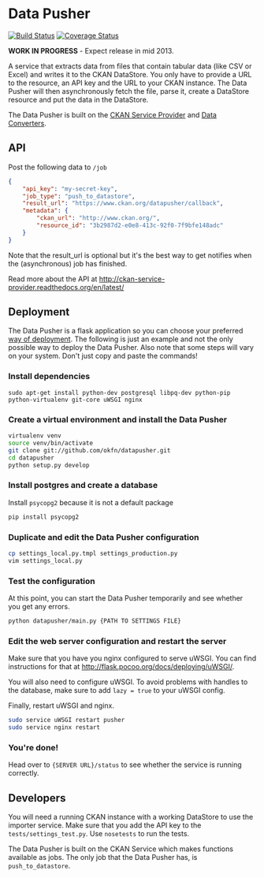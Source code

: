 # Data Pusher

[![Build Status](https://travis-ci.org/okfn/datapusher.png)](https://travis-ci.org/okfn/datapusher)
[![Coverage Status](https://coveralls.io/repos/okfn/datapusher/badge.png)](https://coveralls.io/r/okfn/datapusher)

__WORK IN PROGRESS__ - Expect release in mid 2013.

A service that extracts data from files that contain tabular data (like CSV or Excel) and writes it to the CKAN DataStore. You only have to provide a URL to the resource, an API key and the URL to your CKAN instance. The Data Pusher will then asynchronously fetch the file, parse it, create a DataStore resource and put the data in the DataStore.

The Data Pusher is built on the [CKAN Service Provider](https://github.com/okfn/ckan-service-provider) and [Data Converters](https://github.com/okfn/dataconverters).

## API

Post the following data to `/job`

```json
{
    "api_key": "my-secret-key",
    "job_type": "push_to_datastore",
    "result_url": "https://www.ckan.org/datapusher/callback",
    "metadata": {
        "ckan_url": "http://www.ckan.org/",
        "resource_id": "3b2987d2-e0e8-413c-92f0-7f9bfe148adc"
    }
}
```

Note that the result_url is optional but it's the best way to get notifies when the (asynchronous) job has finished.

Read more about the API at http://ckan-service-provider.readthedocs.org/en/latest/

## Deployment

The Data Pusher is a flask application so you can choose your preferred [way of deployment](http://flask.pocoo.org/docs/deploying/). The following is just an example and not the only possible way to deploy the Data Pusher. Also note that some steps will vary on your system. Don't just copy and paste the commands!

### Install dependencies

```
sudo apt-get install python-dev postgresql libpq-dev python-pip python-virtualenv git-core uWSGI nginx
```

### Create a virtual environment and install the Data Pusher

```bash
virtualenv venv
source venv/bin/activate
git clone git://github.com/okfn/datapusher.git
cd datapusher
python setup.py develop
```

### Install postgres and create a database

Install `psycopg2` because it is not a default package

```bash
pip install psycopg2
```

### Duplicate and edit the Data Pusher configuration

```bash
cp settings_local.py.tmpl settings_production.py
vim settings_local.py
```

### Test the configuration

At this point, you can start the Data Pusher temporarily and see whether you get any errors.

```bash
python datapusher/main.py {PATH TO SETTINGS FILE}
```

### Edit the web server configuration and restart the server

Make sure that you have you nginx configured to serve uWSGI. You can find instructions for that at http://flask.pocoo.org/docs/deploying/uWSGI/.

You will also need to configure uWSGI. To avoid problems with handles to the database, make sure to add `lazy = true` to your uWSGI config.

Finally, restart uWSGI and nginx.

```bash
sudo service uWSGI restart pusher
sudo service nginx restart
```

### You're done!

Head over to `{SERVER URL}/status` to see whether the service is running correctly.

## Developers

You will need a running CKAN instance with a working DataStore to use the importer service. Make sure that you add the API key to the `tests/settings_test.py`. Use `nosetests` to run the tests.

The Data Pusher is built on the CKAN Service which makes functions available as jobs. The only job that the Data Pusher has, is `push_to_datastore`.

